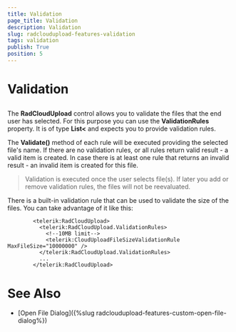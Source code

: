 ```yaml
---
title: Validation
page_title: Validation
description: Validation
slug: radcloudupload-features-validation
tags: validation
publish: True
position: 5
---
```


# Validation





## 

The __RadCloudUpload__ control allows you to validate the files that the end user has selected. For this purpose you can use the __ValidationRules__ property. It is of type __List<__ and expects you to provide validation rules.
        

The __Validate()__ method of each rule will be executed providing the selected file's name. If there are no validation rules, or all rules return valid result - a valid item is created. In case there is at least one rule that returns an invalid result - an invalid item is created for this file.
        

>Validation is executed once the user selects file(s). If later you add or remove validation rules, the files will not be reevaluated.

There is a built-in validation rule that can be used to validate the size of the files. You can take advantage of it like this:

	
            <telerik:RadCloudUpload>
              <telerik:RadCloudUpload.ValidationRules>
                <!--10MB limit-->
                <telerik:CloudUploadFileSizeValidationRule MaxFileSize="10000000" />
              </telerik:RadCloudUpload.ValidationRules>
              ...
            </telerik:RadCloudUpload>



# See Also

 * [Open File Dialog]({%slug radcloudupload-features-custom-open-file-dialog%})
